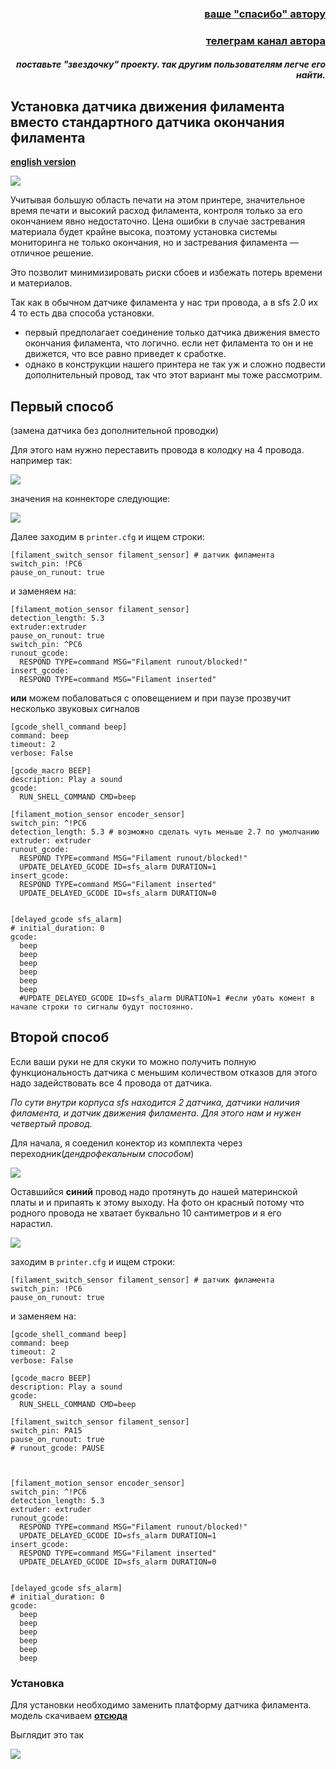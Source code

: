 <h3 align="right"><a href="https://www.tinkoff.ru/rm/yakovleva.irina203/51ZSr71845" target="_blank">ваше "спасибо" автору</a></h3>
<h3 align="right"><a href="https://t.me/tombraider2006" target="_blank">телеграм канал автора</a></h3>
<h5 align="right">поставьте "звездочку" проекту. так другим пользователям легче его найти.</h5>


## Установка датчика движения филамента вместо стандартного датчика окончания филамента

[**english version**](/mans/sfs2_en.md)

![](/images/sfs_1.png)

Учитывая большую область печати на этом принтере, значительное время печати и высокий расход филамента, контроля только за его окончанием явно недостаточно. Цена ошибки в случае застревания материала будет крайне высока, поэтому установка системы мониторинга не только окончания, но и застревания филамента — отличное решение.

Это позволит минимизировать риски сбоев и избежать потерь времени и материалов.

Так как в обычном датчике филамента у нас три провода, а в sfs 2.0 их 4 то есть два способа установки. 
* первый предполагает соединение только датчика движения вместо окончания филамента, что логично. если нет филамента то он и не движется, что все равно приведет к сработке.
* однако в конструкции нашего принтера не так уж и сложно подвести дополнительный провод, так что этот вариант мы тоже рассмотрим. 

## Первый способ

(замена датчика без дополнительной проводки)

Для этого нам нужно переставить провода в колодку на 4 провода. например так:

![](/images/sfs2_connector.jpg)

значения на коннекторе следующие:

![](/images/sfs_pin.png)


Далее заходим в `printer.cfg` и ищем строки:

```
[filament_switch_sensor filament_sensor] # датчик филамента
switch_pin: !PC6
pause_on_runout: true
```

и заменяем на:

```
[filament_motion_sensor filament_sensor]
detection_length: 5.3
extruder:extruder
pause_on_runout: true
switch_pin: ^PC6
runout_gcode:
  RESPOND TYPE=command MSG="Filament runout/blocked!"
insert_gcode:
  RESPOND TYPE=command MSG="Filament inserted"

```

**или** можем побаловаться с оповещением и при паузе прозвучит несколько звуковых сигналов

```
[gcode_shell_command beep]
command: beep
timeout: 2
verbose: False

[gcode_macro BEEP]
description: Play a sound
gcode:
  RUN_SHELL_COMMAND CMD=beep

[filament_motion_sensor encoder_sensor]
switch_pin: ^!PC6
detection_length: 5.3 # возможно сделать чуть меньше 2.7 по умолчанию
extruder: extruder
runout_gcode:
  RESPOND TYPE=command MSG="Filament runout/blocked!"
  UPDATE_DELAYED_GCODE ID=sfs_alarm DURATION=1
insert_gcode:
  RESPOND TYPE=command MSG="Filament inserted"
  UPDATE_DELAYED_GCODE ID=sfs_alarm DURATION=0


[delayed_gcode sfs_alarm]
# initial_duration: 0
gcode:
  beep
  beep
  beep
  beep
  beep
  beep
  #UPDATE_DELAYED_GCODE ID=sfs_alarm DURATION=1 #если убать комент в начале строки то сигналы будут постоянно.
```
## Второй способ

Если ваши руки не для скуки то можно получить полную функциональность датчика с меньшим количеством отказов для этого надо задействовать все 4 провода от датчика. 

*По сути внутри корпуса sfs находится 2 датчика, датчики наличия филамента, и датчик движения филамента. Для этого нам и нужен четвертый провод.*


Для начала, я соеденил конектор из комплекта через переходник(*дендрофекальным способом*)

![](/images/sfs_connector.png)

Оставшийся **синий** провод надо протянуть до нашей материнской платы и и припаять к этому выходу. На фото он красный потому что родного провода не хватает буквально 10 сантиметров и я его нарастил. 

![](/images/sfs_soldering.png)

заходим в `printer.cfg` и ищем строки:

```
[filament_switch_sensor filament_sensor] # датчик филамента
switch_pin: !PC6
pause_on_runout: true
```

и заменяем на:


```
[gcode_shell_command beep]
command: beep
timeout: 2
verbose: False

[gcode_macro BEEP]
description: Play a sound
gcode:
  RUN_SHELL_COMMAND CMD=beep

[filament_switch_sensor filament_sensor]
switch_pin: PA15
pause_on_runout: true
# runout_gcode: PAUSE



[filament_motion_sensor encoder_sensor]
switch_pin: ^!PC6
detection_length: 5.3
extruder: extruder
runout_gcode:
  RESPOND TYPE=command MSG="Filament runout/blocked!"
  UPDATE_DELAYED_GCODE ID=sfs_alarm DURATION=1
insert_gcode:
  RESPOND TYPE=command MSG="Filament inserted"
  UPDATE_DELAYED_GCODE ID=sfs_alarm DURATION=0


[delayed_gcode sfs_alarm]
# initial_duration: 0
gcode:
  beep
  beep
  beep
  beep
  beep
  beep
```
### Установка

Для установки необходимо заменить платформу датчика филамента. модель скачиваем [**отсюда**](/files/Ender5MaxSFSMount.stl) 

Выглядит это так

![](/images/sfs_mounted.png)